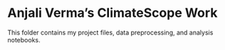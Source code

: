# Anjali Verma’s ClimateScope Work
This folder contains my project files, data preprocessing, and analysis notebooks.
